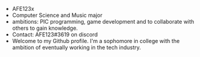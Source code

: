 - AFE123x
- Computer Science and Music major
- ambitions: PIC programming, game development and to collaborate with others to gain knowledge.
- Contact: AFE123#3619 on discord
- Welcome to my Github profile. I'm a sophomore in college with the ambition of eventually working in the tech industry. 

<!---
AFE123x/AFE123x is a ✨ special ✨ repository because its `README.md` (this file) appears on your GitHub profile.
You can click the Preview link to take a look at your changes.
--->
